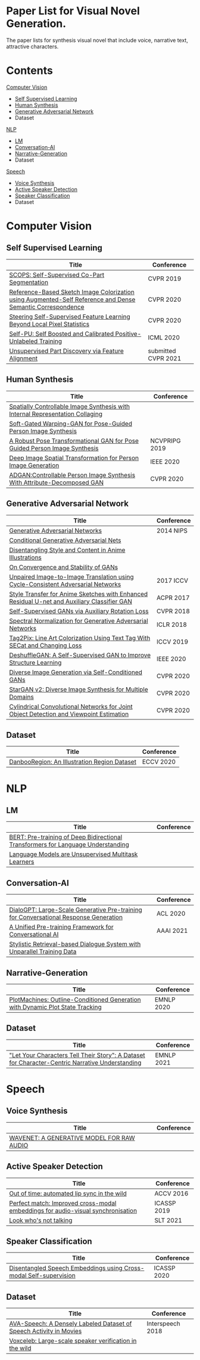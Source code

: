 # Paper List for Visual Novel Generation.

The paper lists for synthesis visual novel that include voice, narrative text, attractive characters.

# Contents
[Computer Vision](#Computer-Vision)
- [Self Supervised Learning](#Self-Supervised-Learning)
- [Human Synthesis](#Human-Synthesis)
- [Generative Adversarial Network](#Generative-Adversarial-Network)
- Dataset

[NLP](#NLP)
- [LM](#LM)
- [Conversation-AI](#Conversational-AI)
- [Narrative-Generation](#Narrative-Generation)
- Dataset

[Speech](#Speech)
- [Voice Synthesis](#Voice-Synthesis)
- [Active Speaker Detection](#Active-Speaker-Detection)
- [Speaker Classification](#Speaker-Classification)
- Dataset

# Computer Vision
## Self Supervised Learning

Title | Conference |
--- | --- |
[SCOPS: Self-Supervised Co-Part Segmentation](https://arxiv.org/abs/1905.01298) | CVPR 2019 |
[Reference-Based Sketch Image Colorization using Augmented-Self Reference and Dense Semantic Correspondence](https://arxiv.org/abs/2005.05207) | CVPR 2020 |
[Steering Self-Supervised Feature Learning Beyond Local Pixel Statistics](https://arxiv.org/abs/2004.02331) | CVPR 2020 |
[Self-PU: Self Boosted and Calibrated Positive-Unlabeled Training](https://arxiv.org/abs/2006.11280) | ICML 2020 |
[Unsupervised Part Discovery via Feature Alignment](https://arxiv.org/abs/2012.00313) | submitted CVPR 2021 |

## Human Synthesis

Title | Conference |
--- | --- |
[Spatially Controllable Image Synthesis with Internal Representation Collaging](https://arxiv.org/pdf/1811.10153.pdf) | |
[Soft-Gated Warping-GAN for Pose-Guided Person Image Synthesis](https://arxiv.org/abs/1810.11610) | |
[A Robust Pose Transformational GAN for Pose Guided Person Image Synthesis](https://arxiv.org/abs/2001.01259) | NCVPRIPG 2019 |
[Deep Image Spatial Transformation for Person Image Generation](https://arxiv.org/abs/2003.00696) | IEEE 2020 |
[ADGAN:Controllable Person Image Synthesis With Attribute-Decomposed GAN](https://arxiv.org/pdf/2003.12267.pdf) | CVPR 2020 |
## Generative Adversarial Network

Title | Conference |
--- | --- |
[Generative Adversarial Networks](https://arxiv.org/abs/1406.2661) |2014 NIPS |
[Conditional Generative Adversarial Nets](https://arxiv.org/abs/1411.1784) | |
[Disentangling Style and Content in Anime Illustrations](https://arxiv.org/abs/1905.10742) | |
[On Convergence and Stability of GANs](https://arxiv.org/abs/1705.07215) | |
[Unpaired Image-to-Image Translation using Cycle-Consistent Adversarial Networks](https://arxiv.org/abs/1703.10593) | 2017 ICCV |
[Style Transfer for Anime Sketches with Enhanced Residual U-net and Auxiliary Classifier GAN](https://arxiv.org/abs/1706.03319) |  ACPR 2017 |
[Self-Supervised GANs via Auxiliary Rotation Loss](https://arxiv.org/abs/1811.11212) | CVPR 2018 |
[Spectral Normalization for Generative Adversarial Networks](https://arxiv.org/pdf/1802.05957.pdf) | ICLR 2018 |
[Tag2Pix: Line Art Colorization Using Text Tag With SECat and Changing Loss](https://arxiv.org/abs/1908.05840) | ICCV 2019 |
[DeshuffleGAN: A Self-Supervised GAN to Improve Structure Learning](https://arxiv.org/abs/2006.08694)  | IEEE 2020 |
[Diverse Image Generation via Self-Conditioned GANs](https://arxiv.org/abs/2006.10728) | CVPR 2020 |
[StarGAN v2: Diverse Image Synthesis for Multiple Domains](https://arxiv.org/abs/1912.01865) | CVPR 2020 |
[Cylindrical Convolutional Networks for Joint Object Detection and Viewpoint Estimation](https://arxiv.org/abs/2003.11303) | CVPR 2020 |

## Dataset

Title | Conference |
--- | --- |
[DanbooRegion: An Illustration Region Dataset](https://lllyasviel.github.io/DanbooRegion) | ECCV 2020 |
# NLP
## LM

Title | Conference |
--- | --- |
[BERT: Pre-training of Deep Bidirectional Transformers for Language Understanding](https://arxiv.org/abs/1810.04805) | |
[Language Models are Unsupervised Multitask Learners](https://d4mucfpksywv.cloudfront.net/better-language-models/language-models.pdf) | | 

## Conversation-AI

Title | Conference |
--- | --- |
[DialoGPT: Large-Scale Generative Pre-training for Conversational Response Generation](https://arxiv.org/abs/1911.00536) | ACL 2020 | 
[A Unified Pre-training Framework for Conversational AI](https://arxiv.org/abs/2105.02482) | AAAI 2021 | 
[Stylistic Retrieval-based Dialogue System with Unparallel Training Data](https://arxiv.org/abs/2109.05477) | |
## Narrative-Generation

Title | Conference |
--- | --- |
[PlotMachines: Outline-Conditioned Generation with Dynamic Plot State Tracking](https://arxiv.org/abs/2004.14967) | EMNLP 2020 |

## Dataset

Title | Conference |
--- | --- |
["Let Your Characters Tell Their Story": A Dataset for Character-Centric Narrative Understanding](https://arxiv.org/abs/2109.05438) | EMNLP 2021 | 

# Speech
## Voice Synthesis

Title | Conference |
--- | --- |
[WAVENET: A GENERATIVE MODEL FOR RAW AUDIO](https://arxiv.org/pdf/1609.03499.pdf) | |

## Active Speaker Detection

Title | Conference |
--- | --- |
[Out of time: automated lip sync in the wild](https://www.robots.ox.ac.uk/~vgg/publications/2016/Chung16a/chung16a.pdf) | ACCV 2016 |
[Perfect match: Improved cross-modal embeddings for audio-visual synchronisation](https://arxiv.org/abs/1809.08001) | ICASSP 2019 |
[Look who's not talking](https://arxiv.org/abs/2011.14885) | SLT 2021 |

## Speaker Classification

Title | Conference |
--- | --- |
[Disentangled Speech Embeddings using Cross-modal Self-supervision](https://arxiv.org/abs/2002.08742) | ICASSP 2020 |

## Dataset

Title | Conference |
--- | --- |
[AVA-Speech: A Densely Labeled Dataset of Speech Activity in Movies](https://arxiv.org/abs/1808.00606) | Interspeech 2018 |
[Voxceleb: Large-scale speaker verification in the wild](https://www.robots.ox.ac.uk/~vgg/data/voxceleb/) | |
